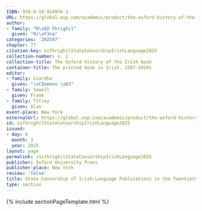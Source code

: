 ```yaml
---
ISBN: 978-0-19-924976-3
URL: https://global.oup.com/academic/product/the-oxford-history-of-the-irish-book-volume-ii-9780199249763?cc=ge&lang=3n#
author:
- family: "N\xED Fhrighil"
  given: "Ri\xF3na"
categories: '202507'
chapter: 77
citation-key: nifhrighilStateCensorshipIrishLanguage2025
collection-number: v. 2
collection-title: The Oxford history of the Irish book
container-title: The printed book in Irish, 1567-2010s
editor:
- family: Ciardha
  given: "\xC9amonn \xD3"
- family: Sewell
  given: Frank
- family: Titley
  given: Alan
event-place: New York
externalUrl: https://global.oup.com/academic/product/the-oxford-history-of-the-irish-book-volume-ii-9780199249763?cc=ge&lang=3n#
id: nifhrighilStateCensorshipIrishLanguage2025
issued:
- day: 6
  month: 3
  year: 2025
layout: page
permalink: /nifhrighilStateCensorshipIrishLanguage2025
publisher: Oxford University Press
publisher-place: New York
review: 'false'
title: State Censorship of Irish-Language Publications in the Twentieth Century
type: section
---
```

{% include sectionPageTemplate.html %}